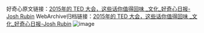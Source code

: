 好奇心原文链接：[2015年的 TED 大会，这些话你值得回味 _文化_好奇心日报-Josh Rubin](https://www.qdaily.com/articles/7895.html)
WebArchive归档链接：[2015年的 TED 大会，这些话你值得回味 _文化_好奇心日报-Josh Rubin](http://web.archive.org/web/20180912002212/http://www.qdaily.com:80/articles/7895.html)
![image](http://ww3.sinaimg.cn/large/007d5XDply1g3x0zaszxgj30u06phhdt)